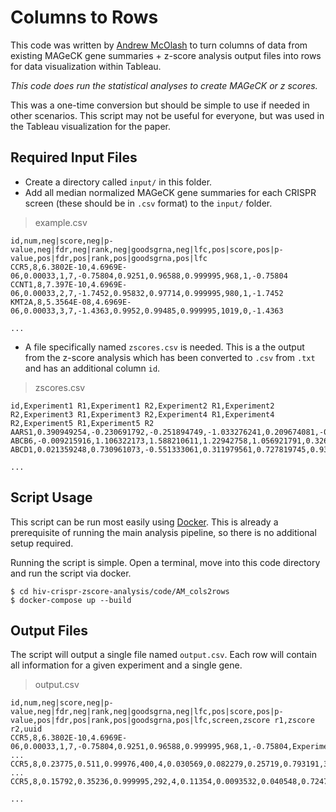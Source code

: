 # Columns to Rows

This code was written by [Andrew McOlash](https://github.com/amcolash/) to turn columns of data from existing MAGeCK gene summaries + z-score analysis output files
into rows for data visualization within Tableau.

_This code does run the statistical analyses to create MAGeCK or z scores._

This was a one-time conversion but should be simple to use if needed in other scenarios.
This script may not be useful for everyone, but was used in the Tableau visualization for the paper.

## Required Input Files

- Create a directory called `input/` in this folder.
- Add all median normalized MAGeCK gene summaries for each CRISPR screen (these should be in `.csv` format) to the `input/` folder.

> example.csv

```csv
id,num,neg|score,neg|p-value,neg|fdr,neg|rank,neg|goodsgrna,neg|lfc,pos|score,pos|p-value,pos|fdr,pos|rank,pos|goodsgrna,pos|lfc
CCR5,8,6.3802E-10,4.6969E-06,0.00033,1,7,-0.75804,0.9251,0.96588,0.999995,968,1,-0.75804
CCNT1,8,7.397E-10,4.6969E-06,0.00033,2,7,-1.7452,0.95832,0.97714,0.999995,980,1,-1.7452
KMT2A,8,5.3564E-08,4.6969E-06,0.00033,3,7,-1.4363,0.9952,0.99485,0.999995,1019,0,-1.4363

...
```

- A file specifically named `zscores.csv` is needed. This is a the output from the z-score analysis which has been converted to `.csv` from `.txt` and has an additional column `id`.

> zscores.csv

```csv
id,Experiment1 R1,Experiment1 R2,Experiment2 R1,Experiment2 R2,Experiment3 R1,Experiment3 R2,Experiment4 R1,Experiment4 R2,Experiment5 R1,Experiment5 R2
AARS1,0.390949254,-0.230691792,-0.251894749,-1.033276241,0.209674081,-0.744347951,0.275783572,-0.120453123,-0.369544279,0.310066925
ABCB6,-0.009215916,1.106322173,1.588210611,1.22942758,1.056921791,0.326747099,0.691375062,0.282985941,0.144325424,1.028594322
ABCD1,0.021359248,0.730961073,-0.551333061,0.311979561,0.727819745,0.939686238,0.360554279,0.653421291,-0.304985332,-0.435151182

...
```

## Script Usage

This script can be run most easily using [Docker](https://www.docker.com/). This is already a prerequisite of running the main analysis pipeline, so there is no additional setup required.

Running the script is simple. Open a terminal, move into this code directory and run the script via docker.

```
$ cd hiv-crispr-zscore-analysis/code/AM_cols2rows
$ docker-compose up --build
```

## Output Files

The script will output a single file named `output.csv`. Each row will contain all information for a given experiment and a single gene.

> output.csv

```csv
id,num,neg|score,neg|p-value,neg|fdr,neg|rank,neg|goodsgrna,neg|lfc,pos|score,pos|p-value,pos|fdr,pos|rank,pos|goodsgrna,pos|lfc,screen,zscore r1,zscore r2,uuid
CCR5,8,6.3802E-10,4.6969E-06,0.00033,1,7,-0.75804,0.9251,0.96588,0.999995,968,1,-0.75804,Experiment1,-2.747746832,-3.24394513,5029609
...
CCR5,8,0.23775,0.511,0.99976,400,4,0.030569,0.082279,0.25719,0.793191,330,4,0.030569,Experiment2,0.951309409,0.21960513,5029609
...
CCR5,8,0.15792,0.35236,0.999995,292,4,0.11354,0.0093532,0.040548,0.724709,53,4,0.11354,Experiment3,1.651241749,1.125185157,5029609

...
```
